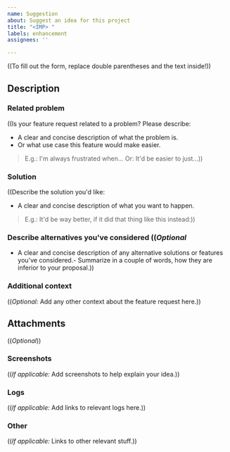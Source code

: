 ```yaml
---
name: Suggestion
about: Suggest an idea for this project
title: "<IMP> "
labels: enhancement
assignees: ''

---
```


((To fill out the form, replace double parentheses and the text inside!))

## Description

### Related problem
((Is your feature request related to a problem? 
Please describe:

- A clear and concise description of what the problem is.
- Or what use case this feature would make easier.

> E.g.: I'm always frustrated when...
> Or: It'd be easier to just...))

### Solution
((Describe the solution you'd like:

- A clear and concise description of what you want to happen.

> E.g.: It'd be way better, if it did that thing like this instead:))

### Describe alternatives you've considered ((*Optional*

- A clear and concise description of any alternative solutions or features you've considered.- Summarize in a couple of words, how they are inferior to your proposal.))

### Additional context
((*Optional:*
Add any other context about the feature request here.))

## Attachments
((*Optional*))

### Screenshots
((*If applicable:*
Add screenshots to help explain your idea.))

### Logs
((*If applicable:*
Add links to relevant logs here.))

### Other
((*If applicable:*
Links to other relevant stuff.))
